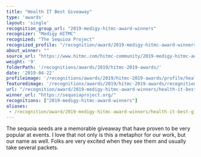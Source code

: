 ```yaml
---
title: "Health IT Best Giveaway"
type: 'awards'
layout: 'single'
recognition_group_url: "2019-medigy-hitmc-award-winners"
recognizer: "Medigy HITMC"
recognized: "The Sequioa Project"
recognized_profile: "/recognition/award/2019-medigy-hitmc-award-winners/health-it-best-giveaway/"
about_winner: ""
source_url: "https://www.hitmc.com/hitmc-community/2019-medigy-hitmc-award-winners/"
weight: '9'
folderPath: '/recognitions/awards/2019/hitmc-2019-awards/'
date: '2019-04-22'
profileimage: '/recognitions/awards/2019/hitmc-2019-awards/profile/health-it-best-giveaway.jpg'
featuredimage: '/recognitions/awards/2019/hitmc-2019-awards/recognition/the-sequia-project-medigy-hitmc-2019-best-giveway-of-the-year.jpg' 
url: "/recognition/award/2019-medigy-hitmc-award-winners/health-it-best-giveaway/"
winner_url: "https://sequoiaproject.org/"
recognitions: ["2019-medigy-hitmc-award-winners"]
aliases:
 - /recognition/award/2019-medigy-hitmc-award-winners/health-it-best-giveaway/
---
```


The sequoia seeds are a memorable giveaway that have proven to be very popular at events. I love that not only is this a metaphor for our work, but our name as well. Folks are very excited when they see them and usually take several packets.